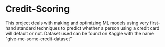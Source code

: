# Credit-Scoring
This project deals with making and optimizing ML models using very first-hand standard techniques to predict whether a person using a credit card will default or not. Dataset used can be found on Kaggle with the name "give-me-some-credit-dataset"

